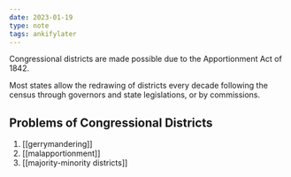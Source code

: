 ```yaml
---
date: 2023-01-19
type: note
tags: ankifylater
---
```


Congressional districts are made possible due to the Apportionment Act of 1842.

Most states allow the redrawing of districts every decade following the census through governors and state legislations, or by commissions.

## Problems of Congressional Districts
1. [[gerrymandering]]
2. [[malapportionment]]
3. [[majority-minority districts]]
